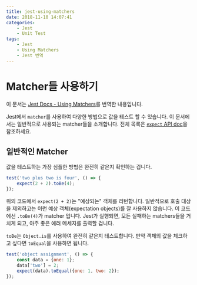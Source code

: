 ```yaml
---
title: jest-using-matchers
date: 2018-11-10 14:07:41
categories:
    - Jest
    - Unit Test
tags:
    - Jest
    - Using Matchers
    - Jest 번역
---
```


# Matcher들 사용하기

이 문서는 [Jest Docs - Using Matchers](https://jestjs.io/docs/en/using-matchers)를 번역한 내용입니다.

Jest에서 `matcher`를 사용하여 다양한 방법으로 값을 테스트 할 수 있습니다. 이 문서에서는 일반적으로 사용되는 matcher들을 소개합니다. 전체 목록은 [`expect` API doc](https://jestjs.io/docs/en/expect)을 참조하세요.

## 일반적인 Matcher

값을 테스트하는 가장 심플한 방법은 완전히 같은지 확인하는 겁니다.

```javascript
test('two plus two is four', () => {
    expect(2 + 2).toBe(4);
});
```

위의 코드에서 `expect(2 + 2)`는 "예상되는" 객체를 리턴합니다. 일반적으로 호출 대상을 제외하고는 이런 예상 객체(expectation objects)를 잘 사용하지 않습니다. 이 코드에선 `.toBe(4)`가 matcher 입니다. Jest가 실행되면, 모든 실패하는 matchers들을 거치게 되고, 아주 좋은 에러 메세지를 출력할 겁니다.

`toBe`는 `Object.is`를 사용하여 완전히 같은지 테스트합니다. 만약 객체의 값을 체크하고 싶다면 `toEqual`을 사용하면 됩니다.

```javascript
test('object assignment', () => {
    const data = {one: 1};
    data['two'] = 2;
    expect(data).toEqual({one: 1, two: 2});
});
```
